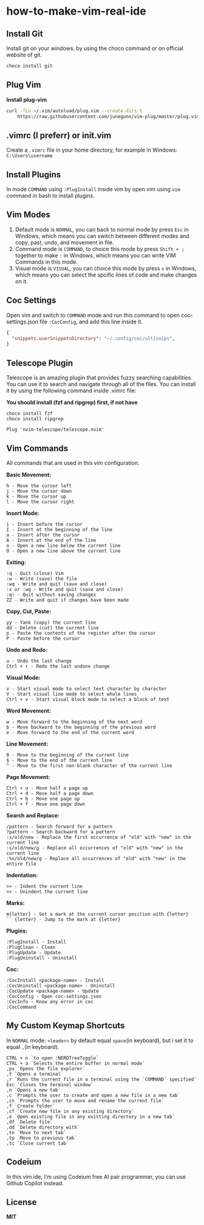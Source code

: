 # how-to-make-vim-real-ide

## Install Git
Install git on your windows. by using the choco command or on official website of git.

```bash
choco install git
```

## Plug Vim
**Install plug-vim**
```bash
curl -fLo ~/.vim/autoload/plug.vim --create-dirs \
    https://raw.githubusercontent.com/junegunn/vim-plug/master/plug.vim
```

## .vimrc (I preferr) or init.vim
Create a `.vimrc` file in your home directory, for example in Windows: `C:\Users\username`

## Install Plugins
In mode `COMMAND` using `:PlugInstall` inside vim by open vim using `vim` command in bash to install plugins.

## Vim Modes
1. Default mode is `NORMAL`, you can back to normal mode by press `Esc` in Windows, which means you can switch between different modes and copy, past, undo, and movement in file.
2. Command mode is `COMMAND`, to choice this mode by press `Shift + ;` together to make `:` in Windows, which means you can write VIM Commands in this mode.
3. Visual mode is `VISUAL`, you can choice this mode by press `v` in Windows, which means you can select the spcific lines of code and make changes on it.

## Coc Settings
Open vim and switch to `COMMAND` mode and run this command to open coc-settings.json file `:CocConfig`, and add this line inside it.
```json
{
  "snippets.userSnippetsDirectory": "~/.config/coc/ultisnips",
}
```

## Telescope Plugin
Telescope is an amazing plugin that provides fuzzy searching capabilities. You can use it to search and navigate through all of the files.
You can install it by using the following command inside .vimrc file:

**You should install (fzf and ripgrep) first, if not have**
```
choco install fzf
choco install ripgrep
```

```
Plug 'nvim-telescope/telescope.nvim'
```

## Vim Commands
All commands that are used in this vim configuration.

**Basic Movement:**
```
h - Move the cursor left
j - Move the cursor down
k - Move the cursor up
l - Move the cursor right
```

**Insert Mode:**
```
i - Insert before the cursor
I - Insert at the beginning of the line
a - Insert after the cursor
A - Insert at the end of the line
o - Open a new line below the current line
O - Open a new line above the current line
```

**Exiting:**
```
:q - Quit (close) Vim
:w - Write (save) the file
:wq - Write and quit (save and close)
:x or :wq - Write and quit (save and close)
:q! - Quit without saving changes
ZZ - Write and quit if changes have been made
```

**Copy, Cut, Paste:**
```
yy - Yank (copy) the current line
dd - Delete (cut) the current line
p - Paste the contents of the register after the cursor
P - Paste before the cursor
```

**Undo and Redo:**
```
u - Undo the last change
Ctrl + r - Redo the last undone change
```

**Visual Mode:**
```
v - Start visual mode to select text character by character
V - Start visual line mode to select whole lines
Ctrl + v - Start visual block mode to select a block of text
```

**Word Movement:**
```
w - Move forward to the beginning of the next word
b - Move backward to the beginning of the previous word
e - Move forward to the end of the current word
```

**Line Movement:**
```
0 - Move to the beginning of the current line
$ - Move to the end of the current line
^ - Move to the first non-blank character of the current line
```

**Page Movement:**
```
Ctrl + u - Move half a page up
Ctrl + d - Move half a page down
Ctrl + b - Move one page up
Ctrl + f - Move one page down
```

**Search and Replace:**
```
/pattern - Search forward for a pattern
?pattern - Search backward for a pattern
:s/old/new - Replace the first occurrence of "old" with "new" in the current line
:s/old/new/g - Replace all occurrences of "old" with "new" in the current line
:%s/old/new/g - Replace all occurrences of "old" with "new" in the entire file
```

**Indentation:**
```
>> - Indent the current line
<< - Unindent the current line
```

**Marks:**
```
m{letter} - Set a mark at the current cursor position with {letter}
`` {letter} - Jump to the mark at {letter}
```

**Plugins:**
```
:PlugInstall - Install
:PlugClean - Clean
:PlugUpdate - Update
:PlugUninstall - Uninstall
```

**Coc:**
```
:CocInstall <package-name> - Install
:CocUninstall <package-name> - Uninstall
:CocUpdate <package-name> - Update
:CocConfig - Open coc-settings.json
:CocInfo - Know any error in coc
:CocCommand
```

## My Custom Keymap Shortcuts
In `NORMAL` mode:
`<leader>` by default equal `space`(in keyboard), but i set it to equal `,`(in keyboard).
```
CTRL + n `to open :NERDTreeToggle`
CTRL + a `Selects the entire buffer in normal mode`
,pv `Opens the file explorer`
,t `Opens a terminal`
,r `Runs the current file in a terminal using the `COMMAND` specified`
Esc `Closes the terminal window`
,n `Opens a new tab`
,c `Prompts the user to create and open a new file in a new tab`
,cn `Prompts the user to move and rename the current file`
,f `Create folder`
,cf `Create new file in any existing directory`
,e `Open existing file in any existing directory in a new tab`
,df `Delete file`
,dd `Delete directory with`
,tn `Move to next tab`
,tp `Move to previous tab`
,tc `Close current tab`
```
## Codeium
In this vim ide, I'm using Codeium free AI pair programmer, you can use Github Copilot instead.

## License
**MIT**
